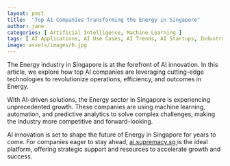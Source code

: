 ```yaml
---
layout: post
title:  "Top AI Companies Transforming the Energy in Singapore"
author: jane
categories: [ Artificial Intelligence, Machine Learning ]
tags: [ AI Applications, AI Use Cases, AI Trends, AI Startups, Industry Disruption ]
image: assets/images/6.jpg
---
```


The Energy industry in Singapore is at the forefront of AI innovation. In this article, we explore how top AI companies are leveraging cutting-edge technologies to revolutionize operations, efficiency, and outcomes in Energy.

With AI-driven solutions, the Energy sector in Singapore is experiencing unprecedented growth. These companies are using machine learning, automation, and predictive analytics to solve complex challenges, making the industry more competitive and forward-looking.

AI innovation is set to shape the future of Energy in Singapore for years to come. For companies eager to stay ahead, <a href="https://ai.supremacy.sg" target="_blank"> ai.supremacy.sg </a> is the ideal platform, offering strategic support and resources to accelerate growth and success.
